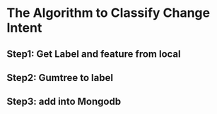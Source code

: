 # The Algorithm to Classify Change Intent

## Step1: Get Label and feature from local
## Step2: Gumtree to label
## Step3: add into Mongodb